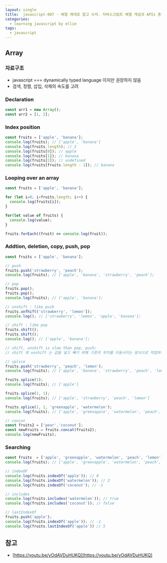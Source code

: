 ```yaml
---
layout: single
title:  javascript-007 - 배열 제대로 알고 쓰자. 자바스크립트 배열 개념과 APIs 총정리
categories: 
  - learning javascript by ellie
tags: 
  - javascript
---
```


## Array

### 자료구조

- javascript === dynamically typed language 이지만 권장하지 않음
- 검색, 정렬, 삽입, 삭제의 속도를 고려

### Declaration

```javascript
const arr1 = new Array();
const arr2 = [1, 2];
```

### Index position

```javascript
const fruits = ['apple', 'banana'];
console.log(fruits); // ['apple', 'banana']
console.log(fruits.length); // 2
console.log(fruits[0]); // apple
console.log(fruits[1]); // banana
console.log(fruits[2]); // undefined
console.log(fruits[fruits.length - 1]); // banana
```

### Looping over an array

```javascript
const fruits = ['apple', 'banana'];

for (let i=0; i<fruits.length; i++) {
  console.log(fruits[i]);
}

for(let value of fruits) {
  console.log(value);
}

fruits.forEach((fruit) => console.log(fruit));
```

### Addtion, deletion, copy, push, pop

```javascript
const fruits = ['apple', 'banana'];

// push
fruits.push('strawberry', 'peach');
console.log(fruits); // ['apple', 'banana', 'strawberry', 'peach'];

// pop
fruits.pop();
fruits.pop();
console.log(fruits); // ['apple', 'banana'];

// unshift : like push
fruits.unfhift('strawberry', 'lemon']);
console.log(); // ['strawberry', 'lemon', 'apple', 'banana'];

// shift : like pop
fruits.shift();
fruits.shift();
console.log(); // ['apple', 'banana'];

// shift, unshift is slow than pop, push;
// shift 와 unshift 는 값을 넣고 빼기 위해 기존의 위치를 이동시키는 방식으로 작업하기 때문

// splice
fruits.push('strawberry', 'peach', 'lemon');
console.log(fruits); // ['apple', 'banana', 'strawberry', 'peach', 'lemon']

fruits.splice(1);
console.log(fruits); // ['apple']

fruits.splice(1, 1);
console.log(fruits); // ['apple', 'strawberry', 'peach', 'lemon']

fruits.splice(1, 1, 'greenapple', 'watermelon');
console.log(fruits); // ['apple', 'greenapple', 'watermelon', 'peach', 'lemon']

// concat
const fruits2 = ['pear','coconut'];
const newFruits = fruits.concat(fruits2);
console.log(newFruits);
```

### Searching

```javascript
const fruits  = ['apple', 'greenapple', 'watermelon', 'peach', 'lemon'];
console.log(fruits); // ['apple', 'greenapple', 'watermelon', 'peach', 'lemon']

// indexOF
console.log(fruits.indexOf('apple')); // 0
console.log(fruits.indexOf('watermelon')); // 2
console.log(fruits.indexOf('coconut'); // -1

// includes
console.log(fruits.includes('watermelon')); // true
console.log(fruits.includes('coconut')); // false

// lastIndexOf
fruits.push('apple');
console.log(fruits.indexOf('apple')); // -1
console.log(fruits.lastIndexOf('apple')) // 5
```

## 참고
- [https://youtu.be/yOdAVDuHUKQ](https://youtu.be/yOdAVDuHUKQ)
